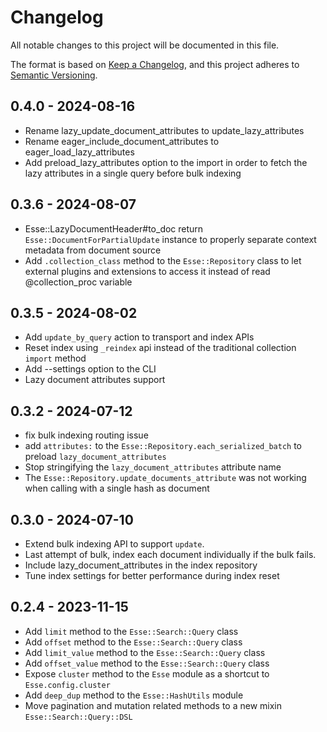 # Changelog

All notable changes to this project will be documented in this file.

The format is based on [Keep a Changelog](https://keepachangelog.com/en/1.0.0/), and this project adheres to [Semantic Versioning](https://semver.org/spec/v2.0.0.html).

## 0.4.0 - 2024-08-16
* Rename lazy_update_document_attributes to update_lazy_attributes
* Rename eager_include_document_attributes to eager_load_lazy_attributes
* Add preload_lazy_attributes option to the import in order to fetch the lazy attributes in a single query before bulk indexing

## 0.3.6 - 2024-08-07
* Esse::LazyDocumentHeader#to_doc return `Esse::DocumentForPartialUpdate` instance to properly separate context metadata from document source
* Add `.collection_class` method to the `Esse::Repository` class to let external plugins and extensions to access it instead of read @collection_proc variable

## 0.3.5 - 2024-08-02
* Add `update_by_query` action to transport and index APIs
* Reset index using `_reindex` api instead of the traditional collection `import` method
* Add --settings option to the CLI
* Lazy document attributes support

## 0.3.2 - 2024-07-12
* fix bulk indexing routing issue
* add `attributes:` to the `Esse::Repository.each_serialized_batch` to preload `lazy_document_attributes`
* Stop stringifying the `lazy_document_attributes` attribute name
* The `Esse::Repository.update_documents_attribute` was not working when calling with a single hash as document

## 0.3.0 - 2024-07-10
* Extend bulk indexing API to support `update`.
* Last attempt of bulk, index each document individually if the bulk fails.
* Include lazy_document_attributes in the index repository
* Tune index settings for better performance during index reset

## 0.2.4 - 2023-11-15
* Add `limit` method to the `Esse::Search::Query` class
* Add `offset` method to the `Esse::Search::Query` class
* Add `limit_value` method to the `Esse::Search::Query` class
* Add `offset_value` method to the `Esse::Search::Query` class
* Expose `cluster` method to the `Esse` module as a shortcut to `Esse.config.cluster`
* Add `deep_dup` method to the `Esse::HashUtils` module
* Move pagination and mutation related methods to a new mixin `Esse::Search::Query::DSL`
